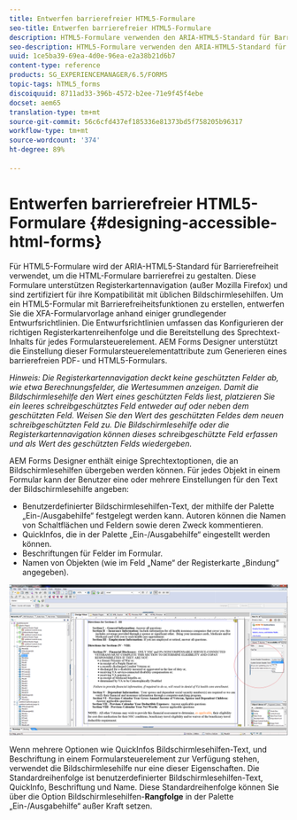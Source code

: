 ```yaml
---
title: Entwerfen barrierefreier HTML5-Formulare
seo-title: Entwerfen barrierefreier HTML5-Formulare
description: HTML5-Formulare verwenden den ARIA-HTML5-Standard für Barrierefreiheit. Diese Formulare unterstützen Registerkartennavigation und sind zertifiziert für ihre Kompatibilität mit üblichen Bildschirmlesehilfen.
seo-description: HTML5-Formulare verwenden den ARIA-HTML5-Standard für Barrierefreiheit. Diese Formulare unterstützen Registerkartennavigation und sind zertifiziert für ihre Kompatibilität mit üblichen Bildschirmlesehilfen.
uuid: 1ce5ba39-69ea-4d0e-96ea-e2a38b21d6b7
content-type: reference
products: SG_EXPERIENCEMANAGER/6.5/FORMS
topic-tags: hTML5_forms
discoiquuid: 8711ad33-396b-4572-b2ee-71e9f45f4ebe
docset: aem65
translation-type: tm+mt
source-git-commit: 56c6cfd437ef185336e81373bd5f758205b96317
workflow-type: tm+mt
source-wordcount: '374'
ht-degree: 89%

---
```



# Entwerfen barrierefreier HTML5-Formulare {#designing-accessible-html-forms}

Für HTML5-Formulare wird der ARIA-HTML5-Standard für Barrierefreiheit verwendet, um die HTML-Formulare barrierefrei zu gestalten. Diese Formulare unterstützen Registerkartennavigation (außer Mozilla Firefox) und sind zertifiziert für ihre Kompatibilität mit üblichen Bildschirmlesehilfen. Um ein HTML5-Formular mit Barrierefreiheitsfunktionen zu erstellen, entwerfen Sie die XFA-Formularvorlage anhand einiger grundlegender Entwurfsrichtlinien. Die Entwurfsrichtlinien umfassen das Konfigurieren der richtigen Registerkartenreihenfolge und die Bereitstellung des Sprechtext-Inhalts für jedes Formularsteuerelement. AEM Forms Designer unterstützt die Einstellung dieser Formularsteuerelementattribute zum Generieren eines barrierefreien PDF- und HTML5-Formulars.

*Hinweis: Die Registerkartennavigation deckt keine geschützten Felder ab, wie etwa Berechnungsfelder, die Wertesummen anzeigen. Damit die Bildschirmlesehilfe den Wert eines geschützten Felds liest, platzieren Sie ein leeres schreibgeschütztes Feld entweder auf oder neben dem geschützten Feld. Weisen Sie den Wert des geschützten Feldes dem neuen schreibgeschützten Feld zu. Die Bildschirmlesehilfe oder die Registerkartennavigation können dieses schreibgeschützte Feld erfassen und als Wert des geschützten Felds wiedergeben.*

AEM Forms Designer enthält einige Sprechtextoptionen, die an Bildschirmlesehilfen übergeben werden können. Für jedes Objekt in einem Formular kann der Benutzer eine oder mehrere Einstellungen für den Text der Bildschirmlesehilfe angeben:

* Benutzerdefinierter Bildschirmlesehilfen-Text, der mithilfe der Palette „Ein-/Ausgabehilfe“ festgelegt werden kann. Autoren können die Namen von Schaltflächen und Feldern sowie deren Zweck kommentieren.
* QuickInfos, die in der Palette „Ein-/Ausgabehilfe“ eingestellt werden können.
* Beschriftungen für Felder im Formular.
* Namen von Objekten (wie im Feld „Name“ der Registerkarte „Bindung“ angegeben).

![Zugänglichkeit](assets/accessibility.png)

Wenn mehrere Optionen wie QuickInfos Bildschirmlesehilfen-Text, und Beschriftung in einem Formularsteuerelement zur Verfügung stehen, verwendet die Bildschirmlesehilfe nur eine dieser Eigenschaften. Die Standardreihenfolge ist benutzerdefinierter Bildschirmlesehilfen-Text, QuickInfo, Beschriftung und Name. Diese Standardreihenfolge können Sie über die Option Bildschirmlesehilfen-**Rangfolge** in der Palette „Ein-/Ausgabehilfe“ außer Kraft setzen.
